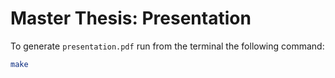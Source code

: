 # Master Thesis: Presentation
To generate `presentation.pdf` run from the terminal the following command:
```bash
make
```

